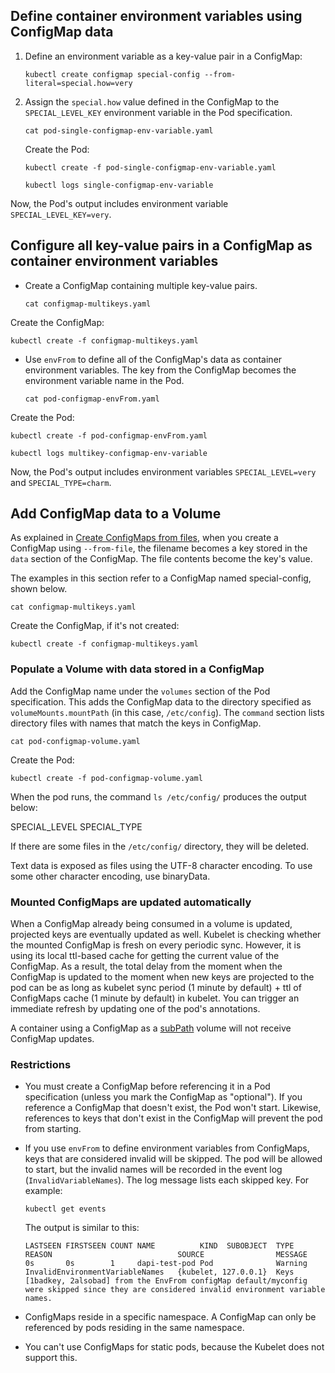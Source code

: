 ## Define container environment variables using ConfigMap data

1.  Define an environment variable as a key-value pair in a ConfigMap:

    ```execute
    kubectl create configmap special-config --from-literal=special.how=very
    ```

2.  Assign the `special.how` value defined in the ConfigMap to the `SPECIAL_LEVEL_KEY` environment variable in the Pod specification.

    ```execute
    cat pod-single-configmap-env-variable.yaml
    ```

    Create the Pod:

    ```execute
    kubectl create -f pod-single-configmap-env-variable.yaml
    ```

    ```execute
    kubectl logs single-configmap-env-variable 
    ```

   Now, the Pod's output includes environment variable `SPECIAL_LEVEL_KEY=very`.

## Configure all key-value pairs in a ConfigMap as container environment variables

* Create a ConfigMap containing multiple key-value pairs.

  ```execute
  cat configmap-multikeys.yaml
  ```

Create the ConfigMap:

  ```execute
  kubectl create -f configmap-multikeys.yaml
  ```

* Use `envFrom` to define all of the ConfigMap's data as container environment variables. The key from the ConfigMap becomes the environment variable name in the Pod.

  ```execute
  cat pod-configmap-envFrom.yaml
  ```

 Create the Pod:

  ```execute
  kubectl create -f pod-configmap-envFrom.yaml
  ```

  ```execute
  kubectl logs multikey-configmap-env-variable 
  ```

 Now, the Pod's output includes environment variables `SPECIAL_LEVEL=very` and `SPECIAL_TYPE=charm`.


## Add ConfigMap data to a Volume

As explained in [Create ConfigMaps from files](#create-configmaps-from-files), when you create a ConfigMap using ``--from-file``, the filename becomes a key stored in the `data` section of the ConfigMap. The file contents become the key's value.

The examples in this section refer to a ConfigMap named special-config, shown below.

  ```execute
  cat configmap-multikeys.yaml
  ```

Create the ConfigMap, if it's not created:

  ```execute
  kubectl create -f configmap-multikeys.yaml
  ```

### Populate a Volume with data stored in a ConfigMap

Add the ConfigMap name under the `volumes` section of the Pod specification.
This adds the ConfigMap data to the directory specified as `volumeMounts.mountPath` (in this case, `/etc/config`).
The `command` section lists directory files with names that match the keys in ConfigMap.

  ```execute
  cat pod-configmap-volume.yaml
  ```

Create the Pod:

  ```execute
  kubectl create -f pod-configmap-volume.yaml
  ```

When the pod runs, the command `ls /etc/config/` produces the output below:

  SPECIAL_LEVEL
  SPECIAL_TYPE

If there are some files in the `/etc/config/` directory, they will be deleted.

Text data is exposed as files using the UTF-8 character encoding. To use some other character encoding, use binaryData.

### Mounted ConfigMaps are updated automatically

When a ConfigMap already being consumed in a volume is updated, projected keys are eventually updated as well. Kubelet is checking whether the mounted ConfigMap is fresh on every periodic sync. However, it is using its local ttl-based cache for getting the current value of the ConfigMap. As a result, the total delay from the moment when the ConfigMap is updated to the moment when new keys are projected to the pod can be as long as kubelet sync period (1 minute by default) + ttl of ConfigMaps cache (1 minute by default) in kubelet. You can trigger an immediate refresh by updating one of the pod's annotations.

A container using a ConfigMap as a [subPath](/docs/concepts/storage/volumes/#using-subpath) volume will not receive ConfigMap updates.


### Restrictions

- You must create a ConfigMap before referencing it in a Pod specification (unless you mark the ConfigMap as "optional"). If you reference a ConfigMap that doesn't exist, the Pod won't start. Likewise, references to keys that don't exist in the ConfigMap will prevent the pod from starting.

- If you use `envFrom` to define environment variables from ConfigMaps, keys that are considered invalid will be skipped. The pod will be allowed to start, but the invalid names will be recorded in the event log (`InvalidVariableNames`). The log message lists each skipped key. For example:

   ```execute
   kubectl get events
   ```

   The output is similar to this:
   ```
   LASTSEEN FIRSTSEEN COUNT NAME          KIND  SUBOBJECT  TYPE      REASON                            SOURCE                MESSAGE
   0s       0s        1     dapi-test-pod Pod              Warning   InvalidEnvironmentVariableNames   {kubelet, 127.0.0.1}  Keys [1badkey, 2alsobad] from the EnvFrom configMap default/myconfig were skipped since they are considered invalid environment variable names.
   ```

- ConfigMaps reside in a specific namespace. A ConfigMap can only be referenced by pods residing in the same namespace.

- You can't use ConfigMaps for static pods, because the Kubelet does not support this.
